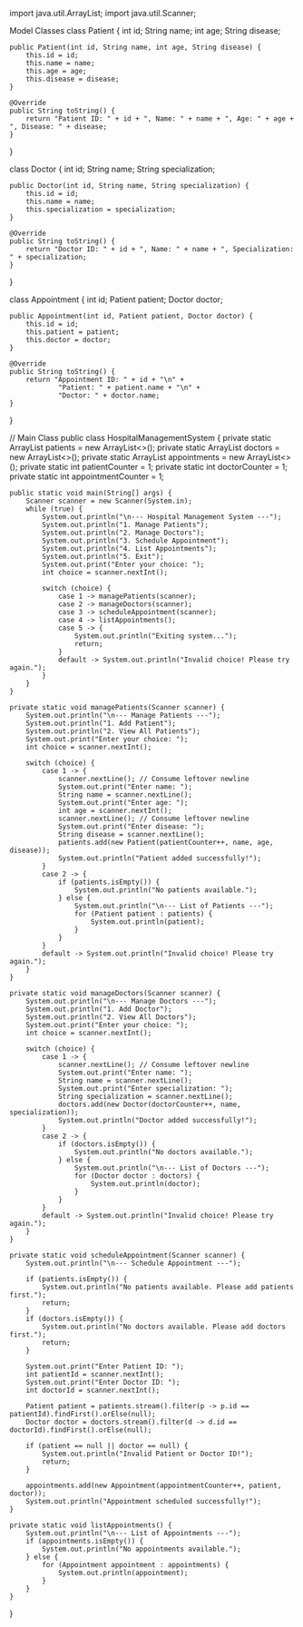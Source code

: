 import java.util.ArrayList;
import java.util.Scanner;

 Model Classes
class Patient {
    int id;
    String name;
    int age;
    String disease;

    public Patient(int id, String name, int age, String disease) {
        this.id = id;
        this.name = name;
        this.age = age;
        this.disease = disease;
    }

    @Override
    public String toString() {
        return "Patient ID: " + id + ", Name: " + name + ", Age: " + age + ", Disease: " + disease;
    }
}

class Doctor {
    int id;
    String name;
    String specialization;

    public Doctor(int id, String name, String specialization) {
        this.id = id;
        this.name = name;
        this.specialization = specialization;
    }

    @Override
    public String toString() {
        return "Doctor ID: " + id + ", Name: " + name + ", Specialization: " + specialization;
    }
}

class Appointment {
    int id;
    Patient patient;
    Doctor doctor;

    public Appointment(int id, Patient patient, Doctor doctor) {
        this.id = id;
        this.patient = patient;
        this.doctor = doctor;
    }

    @Override
    public String toString() {
        return "Appointment ID: " + id + "\n" +
                "Patient: " + patient.name + "\n" +
                "Doctor: " + doctor.name;
    }
}

// Main Class
public class HospitalManagementSystem {
    private static ArrayList<Patient> patients = new ArrayList<>();
    private static ArrayList<Doctor> doctors = new ArrayList<>();
    private static ArrayList<Appointment> appointments = new ArrayList<>();
    private static int patientCounter = 1;
    private static int doctorCounter = 1;
    private static int appointmentCounter = 1;

    public static void main(String[] args) {
        Scanner scanner = new Scanner(System.in);
        while (true) {
            System.out.println("\n--- Hospital Management System ---");
            System.out.println("1. Manage Patients");
            System.out.println("2. Manage Doctors");
            System.out.println("3. Schedule Appointment");
            System.out.println("4. List Appointments");
            System.out.println("5. Exit");
            System.out.print("Enter your choice: ");
            int choice = scanner.nextInt();

            switch (choice) {
                case 1 -> managePatients(scanner);
                case 2 -> manageDoctors(scanner);
                case 3 -> scheduleAppointment(scanner);
                case 4 -> listAppointments();
                case 5 -> {
                    System.out.println("Exiting system...");
                    return;
                }
                default -> System.out.println("Invalid choice! Please try again.");
            }
        }
    }

    private static void managePatients(Scanner scanner) {
        System.out.println("\n--- Manage Patients ---");
        System.out.println("1. Add Patient");
        System.out.println("2. View All Patients");
        System.out.print("Enter your choice: ");
        int choice = scanner.nextInt();

        switch (choice) {
            case 1 -> {
                scanner.nextLine(); // Consume leftover newline
                System.out.print("Enter name: ");
                String name = scanner.nextLine();
                System.out.print("Enter age: ");
                int age = scanner.nextInt();
                scanner.nextLine(); // Consume leftover newline
                System.out.print("Enter disease: ");
                String disease = scanner.nextLine();
                patients.add(new Patient(patientCounter++, name, age, disease));
                System.out.println("Patient added successfully!");
            }
            case 2 -> {
                if (patients.isEmpty()) {
                    System.out.println("No patients available.");
                } else {
                    System.out.println("\n--- List of Patients ---");
                    for (Patient patient : patients) {
                        System.out.println(patient);
                    }
                }
            }
            default -> System.out.println("Invalid choice! Please try again.");
        }
    }

    private static void manageDoctors(Scanner scanner) {
        System.out.println("\n--- Manage Doctors ---");
        System.out.println("1. Add Doctor");
        System.out.println("2. View All Doctors");
        System.out.print("Enter your choice: ");
        int choice = scanner.nextInt();

        switch (choice) {
            case 1 -> {
                scanner.nextLine(); // Consume leftover newline
                System.out.print("Enter name: ");
                String name = scanner.nextLine();
                System.out.print("Enter specialization: ");
                String specialization = scanner.nextLine();
                doctors.add(new Doctor(doctorCounter++, name, specialization));
                System.out.println("Doctor added successfully!");
            }
            case 2 -> {
                if (doctors.isEmpty()) {
                    System.out.println("No doctors available.");
                } else {
                    System.out.println("\n--- List of Doctors ---");
                    for (Doctor doctor : doctors) {
                        System.out.println(doctor);
                    }
                }
            }
            default -> System.out.println("Invalid choice! Please try again.");
        }
    }

    private static void scheduleAppointment(Scanner scanner) {
        System.out.println("\n--- Schedule Appointment ---");

        if (patients.isEmpty()) {
            System.out.println("No patients available. Please add patients first.");
            return;
        }
        if (doctors.isEmpty()) {
            System.out.println("No doctors available. Please add doctors first.");
            return;
        }

        System.out.print("Enter Patient ID: ");
        int patientId = scanner.nextInt();
        System.out.print("Enter Doctor ID: ");
        int doctorId = scanner.nextInt();

        Patient patient = patients.stream().filter(p -> p.id == patientId).findFirst().orElse(null);
        Doctor doctor = doctors.stream().filter(d -> d.id == doctorId).findFirst().orElse(null);

        if (patient == null || doctor == null) {
            System.out.println("Invalid Patient or Doctor ID!");
            return;
        }

        appointments.add(new Appointment(appointmentCounter++, patient, doctor));
        System.out.println("Appointment scheduled successfully!");
    }

    private static void listAppointments() {
        System.out.println("\n--- List of Appointments ---");
        if (appointments.isEmpty()) {
            System.out.println("No appointments available.");
        } else {
            for (Appointment appointment : appointments) {
                System.out.println(appointment);
            }
        }
    }
}
